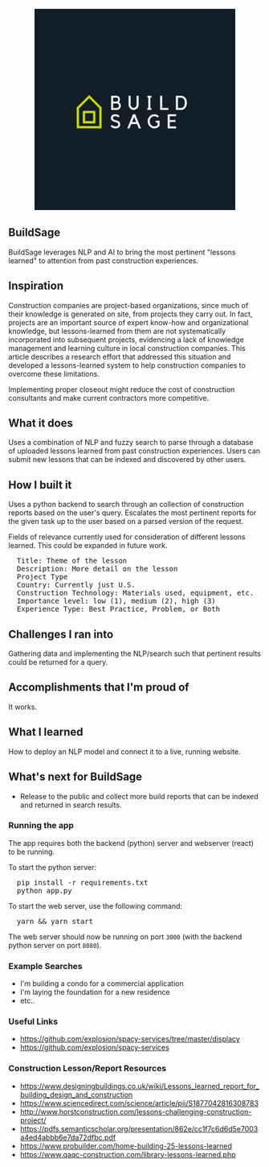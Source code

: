 <p align='center'>
  <img src="./img/build_sage_orig.png" width=400/>
</p>

BuildSage
---

BuildSage leverages NLP and AI to bring the most pertinent "lessons learned" to attention from past construction experiences.

## Inspiration

Construction companies are project-based organizations, since much of their knowledge is generated on site, from projects they carry out. In fact, projects are an important source of expert know-how and organizational knowledge, but lessons-learned from them are not systematically incorporated into subsequent projects, evidencing a lack of knowledge management and learning culture in local construction companies. This article describes a research effort that addressed this situation and developed a lessons-learned system to help construction companies to overcome these limitations. 

Implementing proper closeout might reduce the cost of construction consultants and make current contractors more competitive.

## What it does
Uses a combination of NLP and fuzzy search to parse through a database of uploaded lessons learned from past construction experiences. Users can submit new lessons that can be indexed and discovered by other users.

## How I built it
Uses a python backend to search through an collection of construction reports based on the user's query. Escalates the most pertinent reports for the given task up to the user based on a parsed version of the request.

Fields of relevance currently used for consideration of different lessons learned. This could be expanded in future work.

<pre>
  Title: Theme of the lesson
  Description: More detail on the lesson
  Project Type
  Country: Currently just U.S.
  Construction Technology: Materials used, equipment, etc.
  Importance level: low (1), medium (2), high (3)
  Experience Type: Best Practice, Problem, or Both
</pre>

## Challenges I ran into
Gathering data and implementing the NLP/search such that pertinent results could be returned for a query.

## Accomplishments that I'm proud of
It works.

## What I learned
How to deploy an NLP model and connect it to a live, running website.

## What's next for BuildSage
* Release to the public and collect more build reports that can be indexed and returned in search results.

### Running the app
The app requires both the backend (python) server and webserver (react) to be running.

To start the python server:
<pre>
  pip install -r requirements.txt
  python app.py
</pre>

</pre>
To start the web server, use the following command:
<pre>
  yarn && yarn start
</pre>

The web server should now be running on port `3000` (with the backend python server on port `8080`).

### Example Searches
* I'm building a condo for a commercial application
* I'm laying the foundation for a new residence
* etc..

### Useful Links
* https://github.com/explosion/spacy-services/tree/master/displacy
* https://github.com/explosion/spacy-services

### Construction Lesson/Report Resources
* https://www.designingbuildings.co.uk/wiki/Lessons_learned_report_for_building_design_and_construction
* https://www.sciencedirect.com/science/article/pii/S1877042816308783
* http://www.horstconstruction.com/lessons-challenging-construction-project/
* https://pdfs.semanticscholar.org/presentation/862e/cc1f7c6d6d5e7003a4ed4abbb6e7da72dfbc.pdf
* https://www.probuilder.com/home-building-25-lessons-learned
* https://www.qaqc-construction.com/library-lessons-learned.php